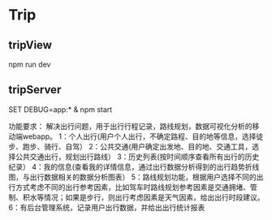 # Trip

## tripView
npm run dev

## tripServer
SET DEBUG=app:* & npm start



功能要求：
解决出行问题，用于出行行程记录，路线规划，数据可视化分析的移动端webapp。
1：个人出行(用户个人出行，不确定路程、目的地等信息，选择徒步、跑步、骑行、自驾）
2：公共交通(用户确定出发地、目的地、交通工具，选择公共交通出行，规划出行路线）
3：历史列表(按时间顺序查看所有出行的历史纪录）
4：我的信息(查看我的详情信息，通过出行数据分析得到的出行趋势折线图，与出行数据相关的数据分析图表）
5：路线规划功能，根据用户选择不同的出行方式考虑不同的出行参考因素，比如驾车时路线规划参考因素是交通拥堵、管制、积水等情况；如果是步行，则出行考虑因素是天气因素，给出出行时段建议。
6：有后台管理系统，记录用户出行数据，并给出出行统计报表
